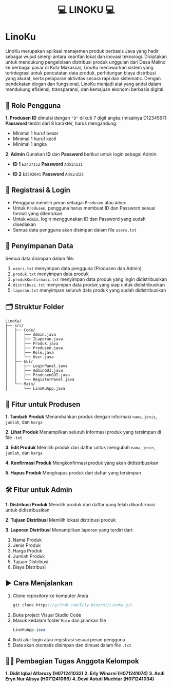 <h1 align="center"> 💻 LINOKU 💻 </h1> <p align="center"> </p>

# LinoKu
LinoKu merupakan aplikasi manajemen produk berbasis Java yang hadir sebagai wujud sinergi antara kearifan lokal dan inovasi teknologi. Diciptakan untuk mendukung pengelolaan distribusi produk unggulan dari Desa Malino ke berbagai pasar di Kota Makassar, LinoKu menawarkan sistem yang terintegrasi untuk pencatatan data produk, perhitungan biaya distribusi yang akurat, serta pelaporan aktivitas secara rapi dan sistematis. Dengan pendekatan elegan dan fungsional, LinoKu menjadi alat yang andal dalam mendukung efisiensi, transparansi, dan kemajuan ekonomi berbasis digital.


## 🔑 Role Pengguna
**1. Produsen**
**ID** dimulai dengan `"D"` diikuti 7 digit angka (misalnya D1234567)
**Password** terdiri dari 8 karakter, harus mengandung:
* Minimal 1 huruf besar
* Minimal 1 huruf kecil
* Minimal 1 angka

**2. Admin**
Gunakan **ID** dan **Password** berikut untuk login sebagai Admin:

* **ID 1**  `E2437152` **Password** `Admin111`

* **ID 2**  `E2592641` **Password** `Admin222`

## 📝 Registrasi & Login
* Pengguna memilih peran sebagai `Produsen` atau `Admin`
* Untuk `Produsen`, pengguna harus membuat ID dan Password sesuai format yang ditentukan
* Untuk `Admin`, login menggunakan ID dan Password yang sudah disediakan
* Semua data pengguna akan disimpan dalam file `users.txt `

## 💾 Penyimpanan Data
Semua data disimpan dalam file:
1. `users.txt` menyimpan data pengguna (Produsen dan Admin)
2. `produk.txt` menyimpan data produk 
3. `produkKonfirmasi.txt` menyimpan data produk yang ingin didistribusikan
4. `distribusi.txt` menyimpan data produk yang siap untuk didistribusikan
5. `laporan.txt` menyimpan seluruh data produk yang sudah didistribusikan
   
## 🗂️ Struktur Folder
```
LinoKu/
├── src/
│   ├── Code/
│   │   ├── Admin.java
│   │   ├── ILaporan.java
│   │   ├── Produk.java
│   │   ├── Produsen.java
│   │   ├── Role.java
│   │   └── User.java
│   ├── Gui/
│   │   ├── LoginPanel.java
│   │   ├── AdminGUI.java
│   │   ├── ProdusenGUI.java
│   │   └── RegisterPanel.java
│   └── Main/
│       └── LinoKuApp.java

```
    
## 👤 Fitur untuk Produsen
**1. Tambah Produk**
Menambahkan produk dengan informasi `nama`, `jenis`, `jumlah`, dan `harga`

**2. Lihat Produk**
Menampilkan seluruh informasi produk yang tersimpan di file `.txt`

**3. Edit Produk**
Memilih produk dari daftar untuk mengubah `nama`, `jenis`, `jumlah`, dan `harga`

**4. Konfirmasi Produk**
Mengkonfirmasi produk yang akan didistribusikan

**5. Hapus Produk**
Menghapus produk dari daftar yang tersimpan

## 🛠️ Fitur untuk Admin
**1. Distribusi Produk**
Memilih produk dari daftar yang telah dikonfirmasi untuk didistribusikan

**2. Tujuan Distribusi**
Memilih lokasi distribusi produk

**3. Laporan Distribusi**
Menampilkan laporan yang terdiri dari:
1. Nama Produk
2. Jenis Produk
3. Harga Produk
4. Jumlah Produk
5. Tujuan Distribusi
6. Biaya Distribusi

## ▶️ Cara Menjalankan
1. Clone repository ke komputer Anda
   ```Java
   git clone https://github.com/Erly-Winarni/LinoKu.git
   ```
2. Buka project Visual Studio Code
3. Masuk kedalam folder `Main` dan jalankan file
   ```Java
   LinoKuApp.java
   ```
4. Ikuti alur login atau registrasi sesuai peran pengguna
5. Data akan otomatis disimpan dan dimuat dalam file `.txt`

## 🧑‍💻 Pembagian Tugas Anggota Kelompok
**1. Didit Iqbal Alfaruzy (H071241032)**
**2. Erly Winarni (H071241074)**
**3. Andi Eryn Nur Alisya (H071241066)**
**4. Dewi Astuti Muchtar (H071241034)**


